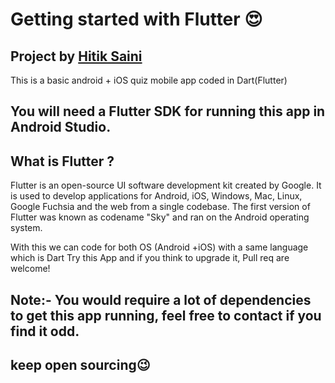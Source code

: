 #  Getting started with Flutter 😍
##  Project by [Hitik Saini](https://hitik20.tech/)
This is a basic android + iOS quiz mobile app coded in Dart(Flutter)
## You will need a Flutter SDK for running this app in Android Studio.

## What is Flutter ?
Flutter is an open-source UI software development kit created by Google. It is used to develop applications for Android, iOS, Windows, Mac, Linux, Google Fuchsia and the web from a single codebase. The first version of Flutter was known as codename "Sky" and ran on the Android operating system.

With this we can code for both OS (Android +iOS) with a same language which is Dart
Try this App and if you think to upgrade it, Pull req are welcome! 

## Note:- You would require a lot of dependencies to get this app running, feel free to contact if you find it odd. 
## keep open sourcing😉

